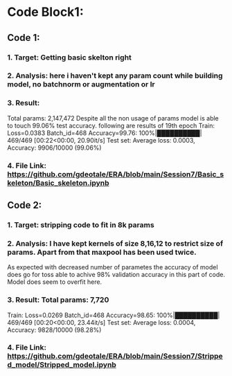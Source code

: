 # Code Block1:
## Code 1:
### 1. Target: Getting basic skelton right
### 2. Analysis: here i haven't kept any param count while building model, no batchnorm or augmentation or lr
### 3. Result:
Total params: 2,147,472
Despite all the non usage of params model is able to touch 99.06% test accuracy. following are results of 19th epoch
Train: Loss=0.0383 Batch_id=468 Accuracy=99.76: 100%|██████████| 469/469 [00:22<00:00, 20.90it/s]
Test set: Average loss: 0.0003, Accuracy: 9906/10000 (99.06%)
### 4. File Link: https://github.com/gdeotale/ERA/blob/main/Session7/Basic_skeleton/Basic_skeleton.ipynb

## Code 2:
### 1. Target: stripping code to fit in 8k params
### 2. Analysis: I have kept kernels of size 8,16,12 to restrict size of params. Apart from that maxpool has been used twice.
As expected with decreased number of parametes the accuracy of model does go for toss able to achive 98% validation accuracy in this part of code.
Model does seem to overfit here.
### 3. Result: Total params: 7,720
Train: Loss=0.0269 Batch_id=468 Accuracy=98.65: 100%|██████████| 469/469 [00:20<00:00, 23.44it/s]
Test set: Average loss: 0.0004, Accuracy: 9828/10000 (98.28%)
### 4. File Link: https://github.com/gdeotale/ERA/blob/main/Session7/Stripped_model/Stripped_model.ipynb
